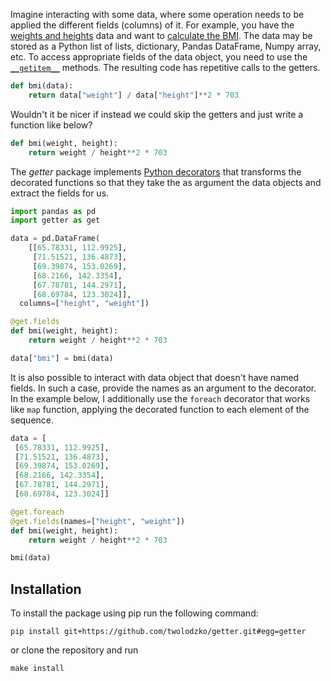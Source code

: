 Imagine interacting with some data, where some operation needs to
be applied the different fields (columns) of it. For example, you
have the [weights and heights] data and want to [calculate the BMI].
The data may be stored as a Python list of lists, dictionary,
Pandas DataFrame, Numpy array, etc. To access appropriate fields
of the data object, you need to use the [`__getitem__`] methods.
The resulting code has repetitive calls to the getters.

```python
def bmi(data):
    return data["weight"] / data["height"]**2 * 703
```

Wouldn't it be nicer if instead we could skip the getters
and just write a function like below?

```python
def bmi(weight, height):
    return weight / height**2 * 703
```

The *getter* package implements [Python decorators] that transforms
the decorated functions so that they take the as argument the data
objects and extract the fields for us.

```python
import pandas as pd
import getter as get

data = pd.DataFrame(
    [[65.78331, 112.9925],
     [71.51521, 136.4873],
     [69.39874, 153.0269],
     [68.2166, 142.3354],
     [67.78781, 144.2971],
     [68.69784, 123.3024]],
  columns=["height", "weight"])

@get.fields
def bmi(weight, height):
    return weight / height**2 * 703

data["bmi"] = bmi(data)
```

It is also possible to interact with data object that
doesn't have named fields. In such a case, provide the names
as an argument to the decorator. In the example below, I
additionally use the `foreach` decorator that works like `map`
function, applying the decorated function to each element
of the sequence.

```python
data = [
 [65.78331, 112.9925],
 [71.51521, 136.4873],
 [69.39874, 153.0269],
 [68.2166, 142.3354],
 [67.78781, 144.2971],
 [68.69784, 123.3024]]

@get.foreach
@get.fields(names=["height", "weight"])
def bmi(weight, height):
    return weight / height**2 * 703

bmi(data)
```

## Installation

To install the package using pip run the following command:

```shell
pip install git+https://github.com/twolodzko/getter.git#egg=getter
```

or clone the repository and run

```shell
make install
```


 [weights and heights]: https://www.kaggle.com/datasets/burnoutminer/heights-and-weights-dataset
 [calculate the BMI]: https://www.cdc.gov/healthyweight/assessing/bmi/adult_bmi/index.html
 [Python decorators]: https://realpython.com/primer-on-python-decorators/
 [`__getitem__`]: https://docs.python.org/3/reference/datamodel.html#object.__getitem__
